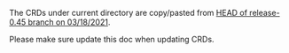 The CRDs under current directory are copy/pasted from [HEAD of release-0.45
branch on
03/18/2021](https://github.com/prometheus-operator/prometheus-operator/blob/5555f492df250168657b72bb8cb60bec071de71f/example/prometheus-operator-crd).

Please make sure update this doc when updating CRDs.
